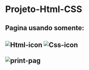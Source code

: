 # Projeto-Html-CSS
<h2>Pagina usando somente: <h2>
<img src="https://img.shields.io/badge/HTML5-E34F26?style=for-the-badge&logo=html5&logoColor=white" alt="Html-icon"/>
<img src="https://img.shields.io/badge/CSS3-1572B6?style=for-the-badge&logo=css3&logoColor=white" alt="Css-icon"/> 
<br>
<br>
  
<img src="" alt="print-pag"/>

